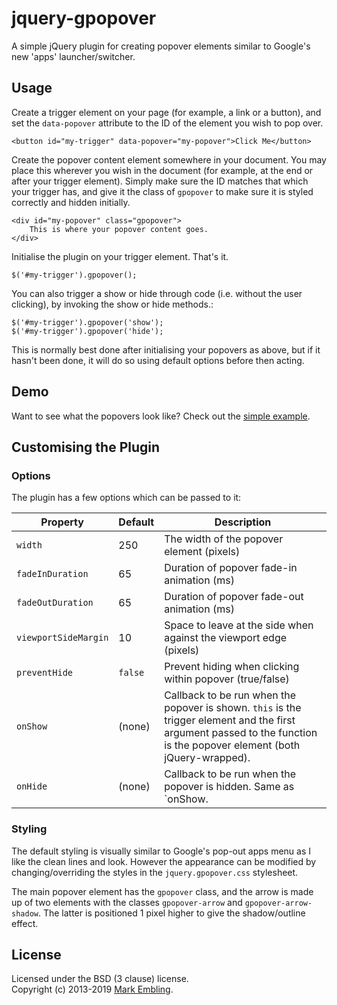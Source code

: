 jquery-gpopover
===============

A simple jQuery plugin for creating popover elements similar to Google's new 'apps' launcher/switcher.

## Usage

Create a trigger element on your page (for example, a link or a button), and set the `data-popover` attribute to the ID of the element you wish to pop over.

    <button id="my-trigger" data-popover="my-popover">Click Me</button>
    
Create the popover content element somewhere in your document. You may place this wherever you wish in the document (for example, at the end or after your trigger element). Simply make sure the ID matches that which your trigger has, and give it the class of `gpopover` to make sure it is styled correctly and hidden initially.

    <div id="my-popover" class="gpopover">
        This is where your popover content goes.
    </div>
    
Initialise the plugin on your trigger element. That's it.

    $('#my-trigger').gpopover();

You can also trigger a show or hide through code (i.e. without the user clicking), by invoking the show or hide methods.:

    $('#my-trigger').gpopover('show');
    $('#my-trigger').gpopover('hide');

This is normally best done after initialising your popovers as above, but if it hasn't been done, it will do so using default options before then acting.
    
## Demo

Want to see what the popovers look like? Check out the [simple example](http://markembling.github.io/jquery-gpopover/).

## Customising the Plugin

### Options

The plugin has a few options which can be passed to it:

| Property | Default | Description
| -------- | ------- | -----------
| `width`  | 250     | The width of the popover element (pixels) 
| `fadeInDuration` | 65 | Duration of popover fade-in animation (ms)
| `fadeOutDuration` | 65 | Duration of popover fade-out animation (ms)
| `viewportSideMargin` | 10 | Space to leave at the side when against the viewport edge (pixels)
| `preventHide` | `false` | Prevent hiding when clicking within popover (true/false)
| `onShow` | (none) | Callback to be run when the popover is shown. `this` is the trigger element and the first argument passed to the function is the popover element (both jQuery-wrapped).
| `onHide` | (none) | Callback to be run when the popover is hidden. Same as `onShow.

### Styling

The default styling is visually similar to Google's pop-out apps menu as I like the clean lines and look. However the appearance can be modified by changing/overriding the styles in the `jquery.gpopover.css` stylesheet.

The main popover element has the `gpopover` class, and the arrow is made up of two elements with the classes `gpopover-arrow` and `gpopover-arrow-shadow`. The latter is positioned 1 pixel higher to give the shadow/outline effect.

## License

Licensed under the BSD (3 clause) license.  
Copyright (c) 2013-2019 [Mark Embling](markembling.info).
